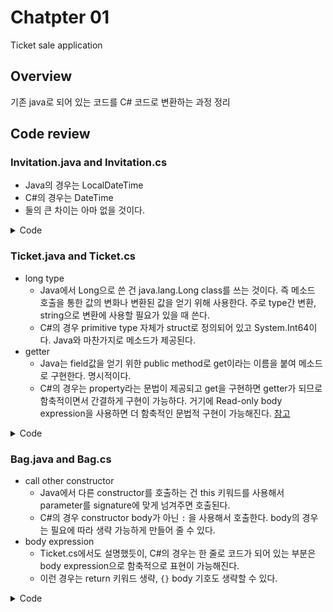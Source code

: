 # Chatpter 01

Ticket sale application

## Overview

기존 java로 되어 있는 코드를 C# 코드로 변환하는 과정 정리

## Code review

### Invitation.java and Invitation.cs

- Java의 경우는 LocalDateTime
- C#의 경우는 DateTime
- 둘의 큰 차이는 아마 없을 것이다.

<details><summary>Code</summary>
<p>

``` java
import java.time.LocalDateTime;

public class Invitation {
    private LocalDateTime when;
}
```
``` csharp
using System;

public class Invitation {
    private DateTime when;
}
```

</p>
</details>

### Ticket.java and Ticket.cs

- long type
  - Java에서 Long으로 쓴 건 java.lang.Long class를 쓰는 것이다. 즉 메소드 호출을 통한 값의 변화나 변환된 값을 얻기 위해 사용한다. 주로 type간 변환, string으로 변환에 사용할 필요가 있을 때 쓴다.
  - C#의 경우 primitive type 자체가 struct로 정의되어 있고 System.Int64이다. Java와 마찬가지로 메소드가 제공된다.
- getter
  - Java는 field값을 얻기 위한 public method로 get이라는 이름을 붙여 메소드로 구현한다. 명시적이다.
  - C#의 경우는 property라는 문법이 제공되고 get을 구현하면 getter가 되므로 함축적이면서 간결하게 구현이 가능하다. 거기에 Read-only body expression을 사용하면 더 함축적인 문법적 구현이 가능해진다. [참고](https://docs.microsoft.com/en-us/dotnet/csharp/programming-guide/statements-expressions-operators/expression-bodied-members#read-only-properties)

<details><summary>Code</summary>
<p>

``` java
public class Ticket {
    private Long fee;

    public Long getFee() {
        return fee;
    }
}
```
``` csharp
public class Ticket {
    
    private long fee;

    public long Fee => fee;
}
```

</p>
</details>

### Bag.java and Bag.cs

- call other constructor
  - Java에서 다른 constructor를 호출하는 건 this 키워드를 사용해서 parameter를 signature에 맞게 넘겨주면 호출된다.
  - C#의 경우 constructor body가 아닌 `:` 을 사용해서 호출한다. body의 경우는 필요에 따라 생략 가능하게 만들어 줄 수 있다.
- body expression
  - Ticket.cs에서도 설명했듯이, C#의 경우는 한 줄로 코드가 되어 있는 부분은 body expression으로 함축적으로 표현이 가능해진다.
  - 이런 경우는 return 키워드 생략, `{}` body 기호도 생략할 수 있다.

<details><summary>Code</summary>
<p>

``` java
public class Bag {
    private Long amount;
    private Invitation invitation;
    private Ticket ticket;

    public Bag(long amount) {
        this(null, amount);
    }

    public Bag(Invitation invitation, long amount) {
        this.invitation = invitation;
        this.amount = amount;
    }

    public boolean hasInvitation() {
        return invitation != null;
    }

    public boolean hasTicket() {
        return ticket != null;
    }

    public void setTicket(Ticket ticket) {
        this.ticket = ticket;
    }

    public void minusAmount(Long amount) {
        this.amount -= amount;
    }

    public void plusAmount(Long amount) {
        this.amount += amount;
    }
}
```
``` csharp
public class Bag {
    
    private long amount;
    private Invitation invitation;
    private Ticket ticket;

    public Bag(long amount) : this(null, amount) {}

    public Bag(Invitation invitation, long amount)
    {
        this.invitation = invitation;
        this.amount = amount;
    }

    public bool HasInvitation => invitation != null;

    public bool HasTicket => ticket != null;

    public void SetTicket(Ticket ticket) => this.ticket = ticket;

    public void MinusAmount(long amount) => this.amount -= amount;

    public void PlusAmount(long amount) => this.amount += amount;
}
```

</p>
</details>